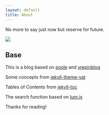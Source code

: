 ```yaml
---
layout: default
title: About
---
```


<p class="message">
  No more to say just now but reserve for future.
</p>

![](https://ghchart.rshah.org/zeerd)

## Base

This is a blog based on [poole](https://github.com/poole) and [vrepinblog](https://github.com/vitalyrepin/vrepinblog)

Some concepts from [jekyll-theme-yat](https://github.com/jeffreytse/jekyll-theme-yat/)

Tables of Contents from [jekyll-toc](https://github.com/allejo/jekyll-toc)

The search function based on [lunr.js](http://jekyll.tips/jekyll-casts/jekyll-search-using-lunr-js/)

Thanks for reading!


